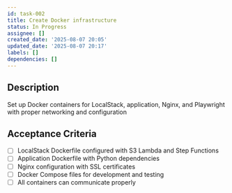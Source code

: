 ```yaml
---
id: task-002
title: Create Docker infrastructure
status: In Progress
assignee: []
created_date: '2025-08-07 20:05'
updated_date: '2025-08-07 20:17'
labels: []
dependencies: []
---
```


## Description

Set up Docker containers for LocalStack, application, Nginx, and Playwright with proper networking and configuration

## Acceptance Criteria

- [ ] LocalStack Dockerfile configured with S3 Lambda and Step Functions
- [ ] Application Dockerfile with Python dependencies
- [ ] Nginx configuration with SSL certificates
- [ ] Docker Compose files for development and testing
- [ ] All containers can communicate properly
